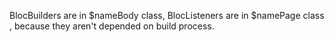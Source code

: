 BlocBuilders are in $nameBody class,
BlocListeners are in $namePage class , because they aren't depended on build process.
